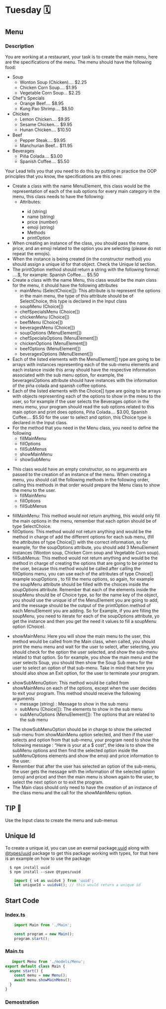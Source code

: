 # Tuesday 🗓️
## Menu
### Description 
You are working at a restaurant, your task is to create the main menu, here are the specifications of the menu. The menu should have the following food:
<ul>
  <li>
  Soup
    <ul>
      <li> Wonton Soup (Chicken).... $2.25 </li>
      <li> Chicken Corn Soup.... $1.95 </li>
      <li> Vegetable Corn Soup... $2.25 </li>
    </ul>
  </li>
  <li>
    Chef's Specials
    <ul>
      <li> Orange Beef.... $8.95</li>
      <li> Kung Pao Shrimp.... $8.50</li>
    </ul>
  </li>
   <li>
    Chicken
    <ul>
      <li> Lemon Chicken.... $9.95 </li>
      <li> Sesame Chicken.... $9.95 </li>
      <li> Hunan Chicken.... $10.50 </li>
    </ul>
  </li>
   <li>
      Beef
    <ul>
      <li> Pepper Steak.... $9.95 </li>
      <li> Manchurian Beef... $11.95 </li>
    </ul>
  </li>
 <li>
    Beverages
    <ul>
      <li> Piña Colada.... $3.00 </li>
      <li> Spanish Coffee.... $5.50 </li>
    </ul>
  </li>
  </ul>

Your Lead tells you that you need to do this by putting in practice the OOP principles that you know, the specifications are this ones:

<ul>
  <li> 
   Create a class with the name MenuElement, this class would be the representation of each of the sub options for every main category in the menu, this class needs to    have the following:
    <ul>
      <li> Attributes:</li>
      <ul>
        <li> id (string) </li>
        <li> name (string) </li>
        <li> price (number) </li>
        <li> emoji (string) </li>
        <li> Methods </li>
        <li> printOption </li>
      </ul>
    </ul>
  </li>
    <li>When creating an instance of the class, you should pass the name, price, and an emoji related to the option you are selecting (please do not repeat the           emojis). </li>
   <li> When the instance is being created (in the constructor method) you should assign a unique id for that object. Check the Unique Id section.  </li>
   <li> The printOption method should return a string with the following format: <NAME_OF_THE_OPTION>....$<PRICE_OF_THE_OPTION>, for example: Spanish Coffee.... $5.50    </li>
   <li> 
    Create a class with the name Menu, this class would be the main class for the menu, it should have the following attributes
    <ul>
        <li> mainMenu (SelectChoice[]): This attribute is to represent the options in the main menu, the type of this attribute should be of SelectChoice, this type is declared in the Input class</li>
        <li> soupMenu (Choice[]) </li>
        <li> chefSpecialsMenu (Choice[]) </li>
        <li> chickenMenu (Choice[]) </li>
        <li> beefMenu (Choice[]) </li>
        <li> beveragesMenu (Choice[]) </li>
        <li> soupOptions (MenuElement[]) </li>
        <li> chefSpecialsOptions (MenuElement[]) </li>
        <li> chickenOptions (MenuElement[]) </li>
        <li> beefOptions (MenuElement[]) </li>
        <li> beveragesOptions (MenuElement[]) </li>
    </ul>
     <li>Each of the listed elements with the MenuElement[] type are going to be arrays with instances representing each of the sub-menu elements and each instance inside this array should have the respective information associated with the sub menu option, for example, the beveragesOptions attribute should have instances with the information of the piña colada and spanish coffee options.
     </li>
     <li>
       Each of the listed elements with the Choice[] type are going to be arrays with objects representing each of the options to show in the menu to the user, so for example if the user selects the Beverages option in the menu menu, your program should read the sub options related to this main option and print does options, Piña Colada.... $3.00, Spanish Coffee.... $5.50 for the user to select and option, this Choice type is declared in the Input class.
     </li>
     <li>
       For the method that you need in the Menu class, you need to define the following
       <ul><li> fillMainMenu </li> 
        <li> fillOptions </li> 
        <li> fillSubMenus </li>
        <li> showMainMenu </li>
        <li> showSubMenu </li>
       </ul>
     </li>
  </li>
  </ul>
<ul>
  <li> This class would have an empty constructor, so no arguments are passed to the creation of an instance of the menu.
When creating a menu, you should call the following methods in the following order, calling this methods in that order would prepare the Menu class to show the menu to the user. 
    <ul> 
        <li> fillMainMenu </li>
        <li> fillOptions </li>
        <li> fillSubMenus</li>
    </ul>
  </li>
</ul>
<ul>
  <li>
    fillMainMenu: This method would not return anything, this would only fill the main options in the menu, remember that each option should be of type SelectChoice.
  </li>
  <li>
    fillOptions: This method would not return anything and would be the method in charge of add the different options for each sub menu, (fill the attributes of type Choice[]) with the correct information, so for example, for the soupOptions attribute, you should add 3 MenuElement instances (Wonton soup, Chicken Corn soup and Vegetable Corn soup).
  </li>
  <li>
    fillSubMenus: This method would not return anything and would be the method in charge of creating the options that are going to be printed to the user, because this method would be called after calling the fillOptions menu, you can use each of the attributes of type Choice[] example soupOptions , to fill the menu options, so again, for example the soupMenu attribute should be filled with the choices inside the soupOptions attribute. Remember that each of the elements inside the soupMenu should be of Choice type, so for the name key of the object, you should use the unique id of the MenuElement you are going to add, and the message should be the output of the printOption method of each MenuElement you are adding. So for Example, if you are filling the soupMenu, you need to iterate for each of the soupOptions attribute, yo get the instance and then you get the need it values to fill a soupMenu option (Choice).
  </li>
  <li>
    
showMainMenu: Here you will show the main menu to the user, this method would be called from the Main class, when called, you should print the menu menu and wait for the user to select, after selecting, you should check for the option the user selected, and show the sub-menu related to that option. So for example, you show the main menu and the user selects Soup, you should then show the Soup Sub menu for the user to select an option of that sub-menu. Take in mind that here you should also show an Exit option, for the user to terminate your program.
  </li>
  <li>
    showSubMenuOption: This method would be called from showMainMenu on each of the options, except when the user decides to exit your program. This method should         receive the following arguments
    <ul>
      <li>
        message (string) : Message to show in the sub menu
      </li>
       <li>
        subMenu (Choice[]): The elements to show in the sub menu
      </li>
       <li>
        subMenuOptions (MenuElement[]): The options that are related to the sub menu
      </li>
    </ul>
  </li>
</ul>

<ul>
  <li> 
    The showSubMenuOption should be in charge to show the selected sub-menu from showMainMenu option selected, and then if the user selects and option from that sub-menu, your program need to show the following message : “Here is your <EMOJI_OF_THE_SELECTED_OPTION> at a $<PRICE_OF_THE_SELECTED_OPTION> cost”, the idea is to show the subMenu options and then find the selected option inside the subMenuOptions elements and show the emoji and price information to the user.
  </li>
  <li>
   Remember that after the user has selected an option of the sub-menu, the user gets the message with the information of the selected option (emoji and price) and then the main menu is shown again to the user, to select the next option or to exit the program.
  </li>
  <li>
  The Main class should only need to have the creation of an instance of the class menu and the call for the showMainMenu option.
    </li>
</ul>


## TIP 📖
Use the Input class to create the menu and sub-menus
    
## Unique Id
To create a unique id, you can use an exernal package,<a href="https://www.npmjs.com/package/uuid">uuid</a> along with <a href="https://www.npmjs.com/package/@types/uuid">@types/uuid</a> package to get this package working with types, for that here is an example on how to use the package:
  
```
  $ npm install uuid
  $ npm install --save @types/uuid 
```
  
```typescript
    import { v4 as uuidv4 } from 'uuid';
    let uniqueId = uuidv4(); // this would return a unique id  
```

    
## Start Code 
### Index.ts
```typescript
    import Main from './Main';

    const program = new Main();
    program.start();
```
### Main.ts
```typescript
   import Menu from './models/Menu';
export default class Main {
  async start() {
    const menu = new Menu();
    await menu.showMainMenu();
  }
}   
```
### Demostration
    
